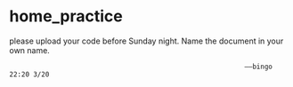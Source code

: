 # home_practice
please upload your code before Sunday night. Name the document in your own name.
                                            
                                                               ——bingo 22:20 3/20
